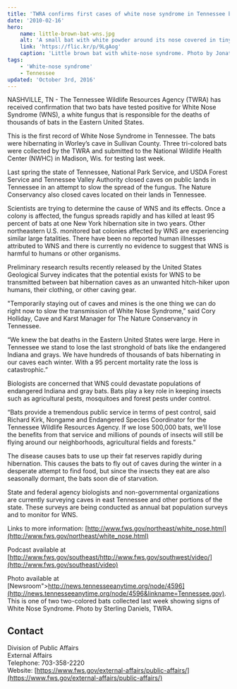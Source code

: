 ```yaml
---
title: 'TWRA confirms first cases of white nose syndrome in Tennessee bats'
date: '2010-02-16'
hero:
    name: little-brown-bat-wns.jpg
    alt: 'A small bat with white powder around its nose covered in tiny water droplets.'
    link: 'https://flic.kr/p/9LgAog'
    caption: 'Little brown bat with white-nose syndrome. Photo by Jonathan Mays, ME Dept. of Inland Fisheries and Wildlife.'
tags:
    - 'White-nose syndrome'
    - Tennessee
updated: 'October 3rd, 2016'
---
```


NASHVILLE, TN - The Tennessee Wildlife Resources Agency (TWRA) has received confirmation that two bats have tested positive for White Nose Syndrome (WNS), a white fungus that is responsible for the deaths of thousands of bats in the Eastern United States.

This is the first record of White Nose Syndrome in Tennessee. The bats were hibernating in Worley’s cave in Sullivan County. Three tri-colored bats were collected by the TWRA and submitted to the National Wildlife Health Center (NWHC) in Madison, Wis. for testing last week.

Last spring the state of Tennessee, National Park Service, and USDA Forest Service and Tennessee Valley Authority closed caves on public lands in Tennessee in an attempt to slow the spread of the fungus. The Nature Conservancy also closed caves located on their lands in Tennessee.

Scientists are trying to determine the cause of WNS and its effects. Once a colony is affected, the fungus spreads rapidly and has killed at least 95 percent of bats at one New York hibernation site in two years. Other northeastern U.S. monitored bat colonies affected by WNS are experiencing similar large fatalities. There have been no reported human illnesses attributed to WNS and there is currently no evidence to suggest that WNS is harmful to humans or other organisms.

Preliminary research results recently released by the United States Geological Survey indicates that the potential exists for WNS to be transmitted between bat hibernation caves as an unwanted hitch-hiker upon humans, their clothing, or other caving gear.

"Temporarily staying out of caves and mines is the one thing we can do right now to slow the transmission of White Nose Syndrome,” said Cory Holliday, Cave and Karst Manager for The Nature Conservancy in Tennessee.

“We knew the bat deaths in the Eastern United States were large. Here in Tennessee we stand to lose the last stronghold of bats like the endangered Indiana and grays. We have hundreds of thousands of bats hibernating in our caves each winter. With a 95 percent mortality rate the loss is catastrophic.”

Biologists are concerned that WNS could devastate populations of endangered Indiana and gray bats. Bats play a key role in keeping insects such as agricultural pests, mosquitoes and forest pests under control.

“Bats provide a tremendous public service in terms of pest control, said Richard Kirk, Nongame and Endangered Species Coordinator for the Tennessee Wildlife Resources Agency. If we lose 500,000 bats, we’ll lose the benefits from that service and millions of pounds of insects will still be flying around our neighborhoods, agricultural fields and forests.”

The disease causes bats to use up their fat reserves rapidly during hibernation. This causes the bats to fly out of caves during the winter in a desperate attempt to find food, but since the insects they eat are also seasonally dormant, the bats soon die of starvation.

State and federal agency biologists and non-governmental organizations are currently surveying caves in east Tennessee and other portions of the state. These surveys are being conducted as annual bat population surveys and to monitor for WNS.

Links to more information: [http://www.fws.gov/northeast/white_nose.html](http://www.fws.gov/northeast/white_nose.html)

Podcast available at [http://www.fws.gov/southeast/http://www.fws.gov/southwest/video/](http://www.fws.gov/southeast/video)

Photo available at [Newsroom">http://news.tennesseeanytime.org/node/4596](http://news.tennesseeanytime.org/node/4596&linkname=Tennessee.gov). This is one of two two-colored bats collected last week showing signs of White Nose Syndrome. Photo by Sterling Daniels, TWRA.

## Contact

Division of Public Affairs  
External Affairs  
Telephone: 703-358-2220  
Website: [https://www.fws.gov/external-affairs/public-affairs/](https://www.fws.gov/external-affairs/public-affairs/)
